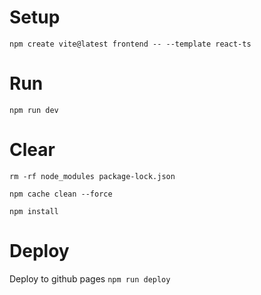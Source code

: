 # Setup

`npm create vite@latest frontend -- --template react-ts`

# Run

`npm run dev`

# Clear

`rm -rf node_modules package-lock.json`

`npm cache clean --force`

`npm install`

# Deploy

Deploy to github pages `npm run deploy`

